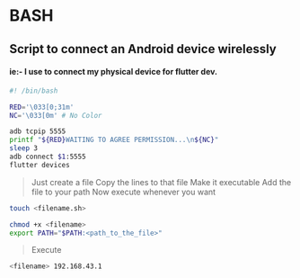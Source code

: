 # BASH
## Script to connect an Android device wirelessly
#### ie:- I use to connect my physical device for flutter dev.
```sh
#! /bin/bash

RED='\033[0;31m'
NC='\033[0m' # No Color

adb tcpip 5555
printf "${RED}WAITING TO AGREE PERMISSION...\n${NC}"
sleep 3
adb connect $1:5555
flutter devices

```
> Just create a file
> Copy the lines to that file
> Make it executable
> Add the file to your path
> Now execute whenever you want


```sh
touch <filename.sh>
```
```sh
chmod +x <filename>
export PATH="$PATH:<path_to_the_file>"
```
> Execute
``` sh
<filename> 192.168.43.1
```
